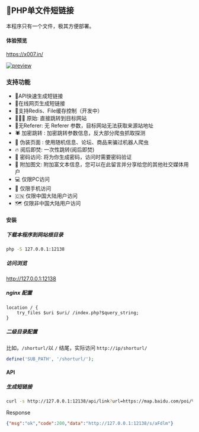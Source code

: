 ## 🔗PHP单文件短链接

本程序只有一个文件，极其方便部署。

#### 体验预览

<https://x007.in/>


[![preview](https://s1.ax1x.com/2020/11/05/BWYWE4.png)](https://imgchr.com/i/BWYWE4)

### 支持功能

- 🌵API快速生成短链接
- 🌱在线网页生成短链接
- 🍄支持Redis、File缓存控制（开发中）
- 🏄🏼‍♀️ 原始: 直接跳转到目标网站
- 🐸无Referer: 无 Referer 参数，目标网站无法获取来源站地址
- 🕷 加密跳转 : 加密跳转参数信息，反大部分爬虫抓取探测
- 👺 伪装页面 : 使用随机信息、论坛、商品来骗过机器人爬虫
- 🔥 阅后即焚: 一次性跳转(阅后即焚)
- 🔑 密码访问: 将为你生成密码，访问时需要密码验证
- 📝 附加图文: 附加富文本信息，您可以在此留言并分享给您的其他社交媒体用户
- 💻 仅限PC访问
- 📱 仅限手机访问
- 🇨🇳 仅限中国大陆用户访问
- 🗺️ 仅限非中国大陆用户访问


#### 安装

##### 下载本程序到网站根目录

```bash
php -S 127.0.0.1:12138
```

##### 访问浏览

http://127.0.0.1:12138

##### nginx 配置

```nginx
location / {
    try_files $uri $uri/ /index.php?$query_string;
}
```

##### 二级目录配置

比如，`/shorturl/`以 `/` 结尾，实际访问 `http://ip/shorturl/`

```php
define('SUB_PATH', '/shorturl/');
```



#### API

##### 生成短链接

```bash
curl -s http://127.0.0.1:12138/api/link?url=https://map.baidu.com/poi/%E4%B9%9D%E9%BE%99%E5%85%AC%E5%9B%AD/@12713897.395906774,2531599.1717763273,15.45z
```

Response

```json
{"msg":"ok","code":200,"data":"http://127.0.0.1:12138/s/aFdlm"}
```
